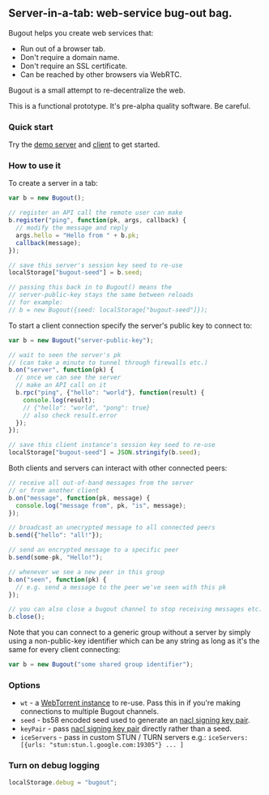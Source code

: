 ## Server-in-a-tab: web-service bug-out bag.

Bugout helps you create web services that:

 * Run out of a browser tab.
 * Don't require a domain name.
 * Don't require an SSL certificate.
 * Can be reached by other browsers via WebRTC.

Bugout is a small attempt to re-decentralize the web.

This is a functional prototype. It's pre-alpha quality software. Be careful.

### Quick start

Try the [demo server](https://chr15m.github.io/bugout/) and [client](https://chr15m.github.io/bugout/client.html) to get started.

### How to use it

To create a server in a tab:

```javascript
var b = new Bugout();

// register an API call the remote user can make
b.register("ping", function(pk, args, callback) {
  // modify the message and reply
  args.hello = "Hello from " + b.pk;
  callback(message);
});

// save this server's session key seed to re-use
localStorage["bugout-seed"] = b.seed;

// passing this back in to Bugout() means the
// server-public-key stays the same between reloads
// for example:
// b = new Bugout({seed: localStorage["bugout-seed"]});
```

To start a client connection specify the server's public key to connect to:

```javascript
var b = new Bugout("server-public-key");

// wait to seen the server's pk
// (can take a minute to tunnel through firewalls etc.)
b.on("server", function(pk) {
  // once we can see the server
  // make an API call on it
  b.rpc("ping", {"hello": "world"}, function(result) {
    console.log(result);
    // {"hello": "world", "pong": true}
    // also check result.error
  });
});

// save this client instance's session key seed to re-use
localStorage["bugout-seed"] = JSON.stringify(b.seed);
```

Both clients and servers can interact with other connected peers:

```javascript
// receive all out-of-band messages from the server
// or from another client
b.on("message", function(pk, message) {
  console.log("message from", pk, "is", message);
});

// broadcast an unecrypted message to all connected peers
b.send({"hello": "all!"});

// send an encrypted message to a specific peer
b.send(some-pk, "Hello!");

// whenever we see a new peer in this group
b.on("seen", function(pk) {
  // e.g. send a message to the peer we've seen with this pk
});

// you can also close a bugout channel to stop receiving messages etc.
b.close();
```

Note that you can connect to a generic group without a server by simply using a non-public-key identifier which can be any string as long as it's the same for every client connecting:

```javascript
var b = new Bugout("some shared group identifier");
```

### Options

 * `wt` - a [WebTorrent instance](https://webtorrent.io/docs) to re-use. Pass this in if you're making connections to multiple Bugout channels.
 * `seed` - bs58 encoded seed used to generate an [nacl signing key pair](https://github.com/dchest/tweetnacl-js#signatures).
 * `keyPair` - pass [nacl signing key pair](https://github.com/dchest/tweetnacl-js#signatures) directly rather than a seed.
 * `iceServers` - pass in custom STUN / TURN servers e.g.: `iceServers: [{urls: "stun:stun.l.google.com:19305"} ... ]`

### Turn on debug logging

```javascript
localStorage.debug = "bugout";
```
